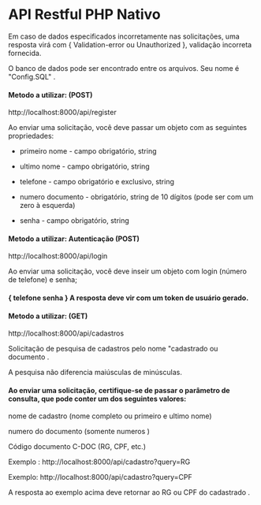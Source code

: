 # API Restful PHP Nativo

Em caso de dados especificados incorretamente nas solicitações, uma resposta virá com 
{ Validation-error ou Unauthorized }, validação incorreta fornecida.


O banco de dados pode ser encontrado entre os arquivos. Seu nome é "Config.SQL" .

#### Metodo a utilizar: (POST)  

http://localhost:8000/api/register

Ao enviar uma solicitação, você deve passar um objeto com as seguintes propriedades:

- primeiro nome - campo obrigatório, string


- ultimo nome - campo obrigatório, string


- telefone - campo obrigatório e exclusivo, string


- numero documento - obrigatório, string de 10 dígitos (pode ser com um zero à esquerda)


- senha - campo obrigatório, string


#### Metodo a utilizar: Autenticação (POST)


http://localhost:8000/api/login

Ao enviar uma solicitação, você deve inseir um objeto com login (número de telefone) e senha;

#### { telefone senha } A resposta deve vir com um token de usuário gerado.

#### Metodo a utilizar: (GET)  
http://localhost:8000/api/cadastros

Solicitação de pesquisa de cadastros pelo nome "cadastrado  ou documento .

A pesquisa não diferencia maiúsculas de minúsculas.

#### Ao enviar uma solicitação, certifique-se de passar o parâmetro de consulta, que pode conter um dos seguintes valores:

nome de cadastro (nome completo ou primeiro e ultimo nome)

numero do documento (somente numeros )

Código documento C-DOC (RG, CPF, etc.)

Exemplo :
http://localhost:8000/api/cadastro?query=RG

Exemplo: http://localhost:8000/api/cadastro?query=CPF

A resposta ao exemplo acima deve retornar ao RG ou CPF do cadastrado .

